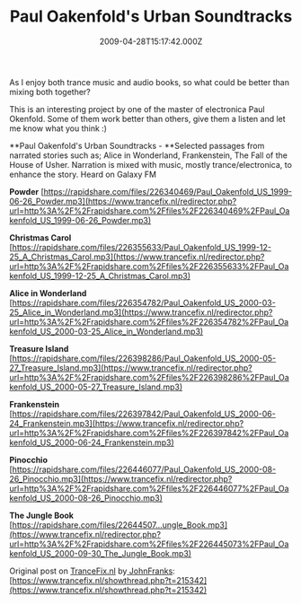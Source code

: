 ﻿---
coverImage: /images/fallback-post-header.png
date: '2009-04-28T15:17:42.000Z'
tags: []
title: Paul Oakenfold's Urban Soundtracks
oldUrl: /audio/paul-oakenfolds-urban-soundtracks
---

As I enjoy both trance music and audio books, so what could be better than mixing both together?

<!-- more -->

This is an interesting project by one of the master of electronica Paul Okenfold. Some of them work better than others, give them a listen and let me know what you think :)

**Paul Oakenfold's Urban Soundtracks - **Selected passages from narrated stories such as; Alice in Wonderland, Frankenstein, The Fall of the House of Usher. Narration is mixed with music, mostly trance/electronica, to enhance the story. Heard on Galaxy FM

**Powder**
[https://rapidshare.com/files/226340469/Paul_Oakenfold_US_1999-06-26_Powder.mp3](https://www.trancefix.nl/redirector.php?url=http%3A%2F%2Frapidshare.com%2Ffiles%2F226340469%2FPaul_Oakenfold_US_1999-06-26_Powder.mp3)

**Christmas Carol**
[https://rapidshare.com/files/226355633/Paul_Oakenfold_US_1999-12-25_A_Christmas_Carol.mp3](https://www.trancefix.nl/redirector.php?url=http%3A%2F%2Frapidshare.com%2Ffiles%2F226355633%2FPaul_Oakenfold_US_1999-12-25_A_Christmas_Carol.mp3)

**Alice in Wonderland**
[https://rapidshare.com/files/226354782/Paul_Oakenfold_US_2000-03-25_Alice_in_Wonderland.mp3](https://www.trancefix.nl/redirector.php?url=http%3A%2F%2Frapidshare.com%2Ffiles%2F226354782%2FPaul_Oakenfold_US_2000-03-25_Alice_in_Wonderland.mp3)

**Treasure Island**
[https://rapidshare.com/files/226398286/Paul_Oakenfold_US_2000-05-27_Treasure_Island.mp3](https://www.trancefix.nl/redirector.php?url=http%3A%2F%2Frapidshare.com%2Ffiles%2F226398286%2FPaul_Oakenfold_US_2000-05-27_Treasure_Island.mp3)

**Frankenstein**
[https://rapidshare.com/files/226397842/Paul_Oakenfold_US_2000-06-24_Frankenstein.mp3](https://www.trancefix.nl/redirector.php?url=http%3A%2F%2Frapidshare.com%2Ffiles%2F226397842%2FPaul_Oakenfold_US_2000-06-24_Frankenstein.mp3)

**Pinocchio**
[https://rapidshare.com/files/226446077/Paul_Oakenfold_US_2000-08-26_Pinocchio.mp3](https://www.trancefix.nl/redirector.php?url=http%3A%2F%2Frapidshare.com%2Ffiles%2F226446077%2FPaul_Oakenfold_US_2000-08-26_Pinocchio.mp3)

**The Jungle Book**
[https://rapidshare.com/files/22644507...ungle_Book.mp3](https://www.trancefix.nl/redirector.php?url=http%3A%2F%2Frapidshare.com%2Ffiles%2F226445073%2FPaul_Oakenfold_US_2000-09-30_The_Jungle_Book.mp3)

Original post on [TranceFix.nl](https://www.trancefix.nl/index.php?) by[ JohnFranks](https://www.trancefix.nl/member.php?u=53434): [https://www.trancefix.nl/showthread.php?t=215342](https://www.trancefix.nl/showthread.php?t=215342)
